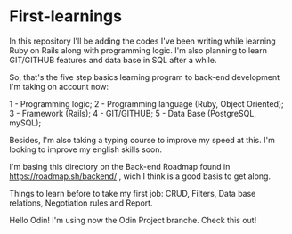 # First-learnings

In this repository I'll be adding the codes I've been writing while learning Ruby on Rails along with programming logic.
I'm also planning to learn GIT/GITHUB features and data base in SQL after a while. 

So, that's the five step basics learning program to back-end development I'm taking on account now:

 1 - Programming logic;
 2 - Programming language (Ruby, Object Oriented);
 3 - Framework (Rails);
 4 - GIT/GITHUB;
 5 - Data Base (PostgreSQL, mySQL);

Besides, I'm also taking a typing course to improve my speed at this. I'm looking to improve my english skills soon.

I'm basing this directory on the Back-end Roadmap found in https://roadmap.sh/backend/ , wich I think is a good basis to get along.

Things to learn before to take my first job: CRUD, Filters, Data base relations, Negotiation rules and Report.

Hello Odin! I'm using now the Odin Project branche. Check this out!